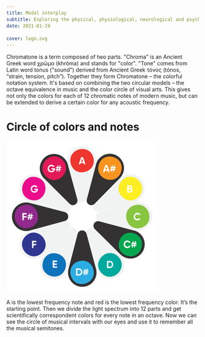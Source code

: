 ```yaml
---
title: Modal interplay
subtitle: Exploring the physical, physiological, neurological and psychological links between sight and hearing – the two main modalities of human perception.
date: 2021-01-19

cover: logo.svg
---
```


Chromatone is a term composed of two parts. "Chroma" is an Ancient Greek word χρῶμα (khrôma) and stands for "color". "Tone" comes from Latin word tonus ("sound") derived from Ancient Greek τόνος (tónos, “strain, tension, pitch”). Together they form Chromatone – the colorful notation system. It's based on combining the two circular models – the octave equivalence in music and the color circle of visual arts. This gives not only the colors for each of 12 chromatic notes of modern music, but can be extended to derive a certain color for any acoustic frequency.

# Circle of colors and notes

<img src="./logo.svg">

A is the lowest frequency note and red is the lowest frequency color. It’s the starting point. Then we divide the light spectrum into 12 parts and get scientifically correspondent colors for every note in an octave. Now we can see the circle of musical intervals with our eyes and use it to remember all the musical semitones.
